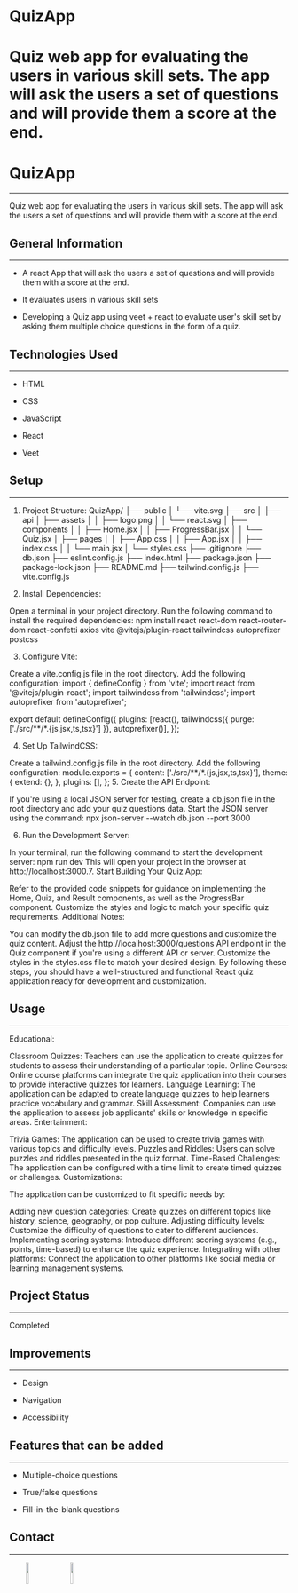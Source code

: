 
# QuizApp

Quiz web app for evaluating the users in various skill sets. The app will ask the users a set of questions and will provide them a score at the end.
=======
<h1>QuizApp</h1>
<hr><p>Quiz web app for evaluating the users in various skill sets. The app will ask the users a set of questions and will provide them with a score at the end.</p><h2>General Information</h2>
<hr><ul>
<li>A react App that will ask the users a set of
questions and will provide them with a score at the end.</li>
</ul><ul>
<li>It evaluates users in various skill sets</li>
</ul><ul>
<li>Developing a Quiz app using veet + react to evaluate user's skill set by asking them multiple choice questions in the form of a quiz.</li>
</ul><h2>Technologies Used</h2>
<hr><ul>
<li>HTML</li>
</ul><ul>
<li>CSS</li>
</ul><ul>
<li>JavaScript</li>
</ul><ul>
<li>React</li>
</ul><ul>
<li>Veet</li>
</ul><h2>Setup</h2>
<hr><ol>
<li>
<p>Project Structure:
QuizApp/
├── public
│   └── vite.svg
├── src
│   ├── api
│   ├── assets
│   │   ├── logo.png
│   │   └── react.svg
│   ├── components
│   │   ├── Home.jsx
│   │   ├── ProgressBar.jsx
│   │   └── Quiz.jsx
│   ├── pages
│   │   ├── App.css
│   │   ├── App.jsx
│   │   ├── index.css
│   │   └── main.jsx
│   └── styles.css
├── .gitignore
├── db.json
├── eslint.config.js
├── index.html
├── package.json
├── package-lock.json
├── README.md
├── tailwind.config.js
├── vite.config.js</p>
</li>
<li>
<p>Install Dependencies:</p>
</li>
</ol>
<p>Open a terminal in your project directory.
Run the following command to install the required dependencies:
npm install react react-dom react-router-dom react-confetti axios vite @vitejs/plugin-react tailwindcss autoprefixer postcss</p>
<ol start="3">
<li>Configure Vite:</li>
</ol>
<p>Create a vite.config.js file in the root directory.
Add the following configuration:
import { defineConfig } from 'vite';
import react from '@vitejs/plugin-react';
import tailwindcss from 'tailwindcss';
import autoprefixer from 'autoprefixer';</p>
<p>export default defineConfig({
plugins: [react(), tailwindcss({ purge: ['./src/**/*.{js,jsx,ts,tsx}'] }), autoprefixer()],
});</p>
<ol start="4">
<li>Set Up TailwindCSS:</li>
</ol>
<p>Create a tailwind.config.js file in the root directory.
Add the following configuration:
module.exports = {
content: ['./src/**/*.{js,jsx,ts,tsx}'],
theme: {
extend: {},
},
plugins: [],
};
5. Create the API Endpoint:</p>
<p>If you're using a local JSON server for testing, create a db.json file in the root directory and add your quiz questions data.
Start the JSON server using the command:
npx json-server --watch db.json --port 3000</p>
<ol start="6">
<li>Run the Development Server:</li>
</ol>
<p>In your terminal, run the following command to start the development server:
npm run dev
This will open your project in the browser at http://localhost:3000.7. Start Building Your Quiz App:</p>
<p>Refer to the provided code snippets for guidance on implementing the Home, Quiz, and Result components, as well as the ProgressBar component.
Customize the styles and logic to match your specific quiz requirements.
Additional Notes:</p>
<p>You can modify the db.json file to add more questions and customize the quiz content.
Adjust the http://localhost:3000/questions API endpoint in the Quiz component if you're using a different API or server.
Customize the styles in the styles.css file to match your desired design.
By following these steps, you should have a well-structured and functional React quiz application ready for development and customization.</p><h2>Usage</h2>
<hr><p>Educational:</p>
<p>Classroom Quizzes: Teachers can use the application to create quizzes for students to assess their understanding of a particular topic.
Online Courses: Online course platforms can integrate the quiz application into their courses to provide interactive quizzes for learners.
Language Learning: The application can be adapted to create language quizzes to help learners practice vocabulary and grammar.
Skill Assessment: Companies can use the application to assess job applicants' skills or knowledge in specific areas.
Entertainment:</p>
<p>Trivia Games: The application can be used to create trivia games with various topics and difficulty levels.
Puzzles and Riddles: Users can solve puzzles and riddles presented in the quiz format.
Time-Based Challenges: The application can be configured with a time limit to create timed quizzes or challenges.
Customizations:</p>
<p>The application can be customized to fit specific needs by:</p>
<p>Adding new question categories: Create quizzes on different topics like history, science, geography, or pop culture.
Adjusting difficulty levels: Customize the difficulty of questions to cater to different audiences.
Implementing scoring systems: Introduce different scoring systems (e.g., points, time-based) to enhance the quiz experience.
Integrating with other platforms: Connect the application to other platforms like social media or learning management systems.</p><h2>Project Status</h2>
<hr><p>Completed</p><h2>Improvements</h2>
<hr><ul>
<li>Design</li>
</ul><ul>
<li>Navigation</li>
</ul><ul>
<li>Accessibility</li>
</ul><h2>Features that can be added</h2>
<hr><ul>
<li>Multiple-choice questions</li>
</ul><ul>
<li>True/false questions</li>
</ul><ul>
<li>Fill-in-the-blank questions</li>
</ul><h2>Contact</h2>
<hr><p><span style="margin-right: 30px;"></span><a href="https://www.linkedin.com/in/jatinsharma6969/"><img target="_blank" src="https://cdn.jsdelivr.net/gh/devicons/devicon/icons/linkedin/linkedin-original.svg" style="width: 10%;"></a><span style="margin-right: 30px;"></span><a href="https://github.com/JV-2701"><img target="_blank" src="https://cdn.jsdelivr.net/gh/devicons/devicon/icons/github/github-original.svg" style="width: 10%;"></a></p>

